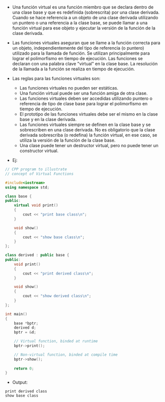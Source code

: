 - Una función virtual es una función miembro que se declara dentro de una clase base y que es redefinida (sobrescrita) por una clase derivada. Cuando se hace referencia a un objeto de una clase derivada utilizando un puntero o una referencia a la clase base, se puede llamar a una función virtual para ese objeto y ejecutar la versión de la función de la clase derivada.

- Las funciones virtuales aseguran que se llame a la función correcta para un objeto, independientemente del tipo de referencia (o puntero) utilizado para la llamada de función. Se utilizan principalmente para lograr el polimorfismo en tiempo de ejecución. Las funciones se declaran con una palabra clave "virtual" en la clase base. La resolución de la llamada a la función se realiza en tiempo de ejecución.

- Las reglas para las funciones virtuales son:
	- Las funciones virtuales no pueden ser estáticas.
	- Una función virtual puede ser una función amiga de otra clase.
	- Las funciones virtuales deben ser accedidas utilizando puntero o referencia de tipo de clase base para lograr el polimorfismo en tiempo de ejecución.
	- El prototipo de las funciones virtuales debe ser el mismo en la clase base y en la clase derivada.
	- Las funciones virtuales siempre se definen en la clase base y se sobrescriben en una clase derivada. No es obligatorio que la clase derivada sobrescriba (o redefina) la función virtual, en ese caso, se utiliza la versión de la función de la clase base.
	- Una clase puede tener un destructor virtual, pero no puede tener un constructor virtual.
- Ej:

```c++
// CPP program to illustrate
// concept of Virtual Functions

#include<iostream>
using namespace std;

class base {
public:
	virtual void print()
	{
		cout << "print base class\n";
	}

	void show()
	{
		cout << "show base class\n";
	}
};

class derived : public base {
public:
	void print()
	{
		cout << "print derived class\n";
	}

	void show()
	{
		cout << "show derived class\n";
	}
};

int main()
{
	base *bptr;
	derived d;
	bptr = &d;

	// Virtual function, binded at runtime
	bptr->print();

	// Non-virtual function, binded at compile time
	bptr->show();
	
	return 0;
}
```

- Output: 

```
print derived class
show base class
```